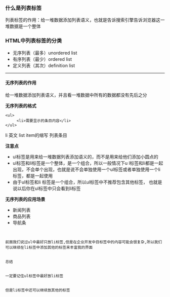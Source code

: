 ### 什么是列表标签

列表标签的作用：给一堆数据添加列表语义，也就是告诉搜索引擎告诉浏览器这一堆数据是一个整体

### HTML中列表标签的分类

* 无序列表（最多）unordered list
* 有序列表（最少）ordered list
* 定义列表（其次）definition list

* * * * * * * 

#### 无序列表的作用

给一堆数据添加列表语义，并且看一堆数据中所有的数据都没有先后之分

**无序列表的格式**

```
<ul>
     <li>需要显示的条目内容</li>
</ul>
```

li 英文 list item的缩写 列表条目

**注意点**

* ul标签是用来给一堆数据列表添加语义的，而不是用来给他们添加小圆点的
* ul标签和li标签是一个整体，是一个组合，所以一般情况下u l标签和li都是一起出现，不会单个出现，也就是说不会单独使用一个ul标签或者单独使用一个li标签，都是一起使用
* 由于ul标签和li 标签是一个组合，所以ul标签中不推荐包含其他标签， 也就是说以后你在ul标签中只会看到li标签

**无序列表的应用场景**

* 新闻列表
* 商品列表
* 导航条

```


```

```
前面我们说过ul中最好只放li标签,但是在企业开发中目标签中的内容可能会很复杂,所以我们可以继续在li标签中添加其他的标签来丰富我的界面


总结


一定要记住ul标签中最好放li标签


但是li标签中还可以继续放其他的标签
```

 

